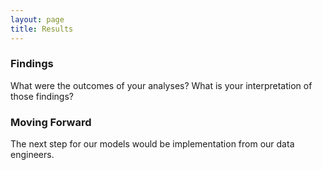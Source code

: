 ```yaml
---
layout: page
title: Results
---
```


### Findings

What were the outcomes of your analyses?
What is your interpretation of those findings?

### Moving Forward

The next step for our models would be implementation from our data engineers.
